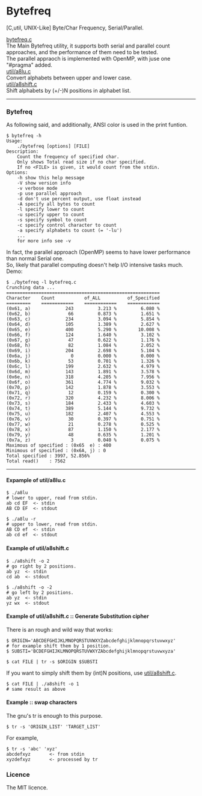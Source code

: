 Bytefreq
========

[C,util, UNIX-Like] Byte/Char Frequency, Serial/Parallel.  

[bytefreq.c](./bytefreq.c)  
The Main Bytefreq utility, it supports both serial and parallel count approaches,
	and the performance of them need to be tested.  
The parallel appraoch is implemented with OpenMP, with juse one "#pragma" added.  
[util/a8lu.c](./util/a8lu.c)     
Convert alphabets between upper and lower case.   
[util/a8shift.c](./util/a8shift.c)  
Shift alphabets by (+/-)N positions in alphabet list.  
  
---
### Bytefreq
As following said, and additionally, ANSI color is used in the print funtion.  
```
$ bytefreq -h
Usage:
	./bytefreq [options] [FILE]
Description:
	Count the frequency of specified char.
	Only shows Total read size if no char specified.
	If no <FILE> is given, it would count from the stdin.
Options:
	-h show this help message
	-V show version info
	-v verbose mode
	-p use parallel approach
	-d don't use percent output, use float instead
	-A specify all bytes to count
	-l specify lower to count
	-u specify upper to count
	-s specify symbol to count
	-c specify control character to count
	-a specify alphabets to count (= '-lu')
	...
	for more info see -v
```
In fact, the parallel approach (OpenMP) seems to have lower performance than normal Serial one.  
So, likely that parallel computing doesn't help I/O intensive tasks much.  
Demo:
```
$ ./bytefreq -l bytefreq.c
Crunching data ...
=========================================================
Character    Count           of_ALL          of_Specified
=========    ============    ============    ============
(0x61, a)             243         3.213 %         6.080 %
(0x62, b)              66         0.873 %         1.651 %
(0x63, c)             234         3.094 %         5.854 %
(0x64, d)             105         1.389 %         2.627 %
(0x65, e)             400         5.290 %        10.008 %
(0x66, f)             124         1.640 %         3.102 %
(0x67, g)              47         0.622 %         1.176 %
(0x68, h)              82         1.084 %         2.052 %
(0x69, i)             204         2.698 %         5.104 %
(0x6a, j)               0         0.000 %         0.000 %
(0x6b, k)              53         0.701 %         1.326 %
(0x6c, l)             199         2.632 %         4.979 %
(0x6d, m)             143         1.891 %         3.578 %
(0x6e, n)             318         4.205 %         7.956 %
(0x6f, o)             361         4.774 %         9.032 %
(0x70, p)             142         1.878 %         3.553 %
(0x71, q)              12         0.159 %         0.300 %
(0x72, r)             320         4.232 %         8.006 %
(0x73, s)             184         2.433 %         4.603 %
(0x74, t)             389         5.144 %         9.732 %
(0x75, u)             182         2.407 %         4.553 %
(0x76, v)              30         0.397 %         0.751 %
(0x77, w)              21         0.278 %         0.525 %
(0x78, x)              87         1.150 %         2.177 %
(0x79, y)              48         0.635 %         1.201 %
(0x7a, z)               3         0.040 %         0.075 %
Maximous of specified : (0x65  e) : 400
Minimous of specified : (0x6A, j) : 0
Total specified : 3997, 52.856%
Total read()    : 7562

```
  
---
#### Expample of util/a8lu.c
```
$ ./a8lu
# lower to upper, read from stdin.
ab cd EF  <- stdin
AB CD EF  <- stdout

$ ./a8lu -r
# upper to lower, read from stdin.
AB CD ef  <- stdin
ab cd ef  <- stdout
```

#### Example of util/a8shift.c
```
$ ./a8shift -o 2
# go right by 2 positions.
ab yz  <- stdin
cd ab  <- stdout

$ ./a8shift -o -2
# go left by 2 positions.
ab yz  <- stdin
yz wx  <- stdout
```

#### Example of util/a8shift.c :: Generate Substitution cipher
There is an rough and wild way that works:  
```
$ ORIGIN='ABCDEFGHIJKLMNOPQRSTUVWXYZabcdefghijklmnopqrstuvwxyz'
# for example shift them by 1 position.
$ SUBSTI='BCDEFGHIJKLMNOPQRSTUVWXYZAbcdefghijklmnopqrstuvwxyza'
  
$ cat FILE | tr -s $ORIGIN $SUBSTI
```
If you want to simply shift them by (int)N positions, use [util/a8shift.c](./util/a8shift.c).  
```
$ cat FILE | ./a8shift -o 1
# same result as above
```

#### Example :: swap characters
The gnu's tr is enough to this purpose.  
```
$ tr -s 'ORIGIN_LIST' 'TARGET_LIST'
```
For example,
```
$ tr -s 'abc' 'xyz'  
abcdefxyz		<- from stdin  
xyzdefxyz		<- processed by tr  
```  

### Licence
The MIT licence.  
